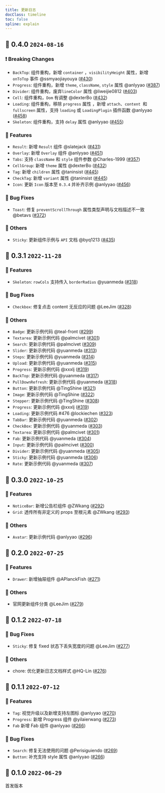 ```yaml
---
title: 更新日志
docClass: timeline
toc: false
spline: explain
---
```


## 🌈 0.4.0 `2024-08-16` 
### ❗ Breaking Changes
- `BackTop`: 组件重构，新增  `container` ，`visibilityHeight` 属性，新增 `onToTop` 事件 @ssmyaojiayouya ([#430](https://github.com/Tencent/tdesign-mobile-react/pull/430))
- `Progress`: 组件重构，新增 `theme`, `className`, `style` 属性 @anlyyao ([#387](https://github.com/Tencent/tdesign-mobile-react/pull/387))
- `Divider`: 组件重构，废弃`lineColor` 属性 @liweijie0812 ([#403](https://github.com/Tencent/tdesign-mobile-react/pull/403))
- `Cell`: 组件重构，`Dom` 有调整 @dexterBo ([#432](https://github.com/Tencent/tdesign-mobile-react/pull/432))
- `Loading`: 组件重构，移除 `progress` 属性 ，新增 `attach`、`content `和 `fullscreen` 属性，支持 `loading` 或 `LoadingPlugin` 插件函数 @anlyyao ([#458](https://github.com/Tencent/tdesign-mobile-react/pull/458))
- `Skeleton`: 组件重构，支持 `delay` 属性 @anlyyao ([#455](https://github.com/Tencent/tdesign-mobile-react/pull/455))
### 🚀 Features
- `Result`: 新增 `Result` 组件 @slatejack ([#431](https://github.com/Tencent/tdesign-mobile-react/pull/431))
- `Overlay`: 新增 `Overlay` 组件 @anlyyao ([#451](https://github.com/Tencent/tdesign-mobile-react/pull/451))
- `Tabs`: 支持 `className` 和 `style` 组件参数 @Charles-1999 ([#357](https://github.com/Tencent/tdesign-mobile-react/pull/357))
- `CellGroup`: 新增 `theme` 属性 @dexterBo ([#432](https://github.com/Tencent/tdesign-mobile-react/pull/432))
- `Tag`: 新增 `children` 属性 @taninsist ([#445](https://github.com/Tencent/tdesign-mobile-react/pull/445))
- `CheckTag`: 新增 `variant` 属性 @taninsist ([#445](https://github.com/Tencent/tdesign-mobile-react/pull/445))
- `Icon`: 更新 `Icon` 版本至 `0.3.4` 并补齐示例 @anlyyao ([#456](https://github.com/Tencent/tdesign-mobile-react/pull/456))
### 🐞 Bug Fixes
- `Toast`: 修复 `preventScrollThrough` 属性类型声明与文档描述不一致 @betavs ([#372](https://github.com/Tencent/tdesign-mobile-react/pull/372))
### 🚧 Others
- `Sticky`: 更新组件示例与 `API` 文档 @byq1213 ([#435](https://github.com/Tencent/tdesign-mobile-react/pull/435))

## 🌈 0.3.1 `2022-11-28` 
### 🚀 Features
- `Skeleton`: `rowCols` 支持传入 `borderRadius` @yuanmeda ([#318](https://github.com/Tencent/tdesign-mobile-react/pull/318))
### 🐞 Bug Fixes
- `Checkbox`: 修复点击 content 无反应的问题 @LeeJim ([#328](https://github.com/Tencent/tdesign-mobile-react/pull/328))
### 🚧 Others
- `Badge`: 更新示例代码 @teal-front ([#299](https://github.com/Tencent/tdesign-mobile-react/pull/299))
- `Textarea`: 更新示例代码 @palmcivet ([#301](https://github.com/Tencent/tdesign-mobile-react/pull/301))
- `Search`: 更新示例代码 @palmcivet ([#309](https://github.com/Tencent/tdesign-mobile-react/pull/309))
- `Slider`: 更新示例代码 @yuanmeda ([#313](https://github.com/Tencent/tdesign-mobile-react/pull/313))
- `Steps`: 更新示例代码 @yuanmeda ([#314](https://github.com/Tencent/tdesign-mobile-react/pull/314))
- `Upload`: 更新示例代码 @yuanmeda ([#315](https://github.com/Tencent/tdesign-mobile-react/pull/315))
- `Progress`: 更新示例代码 @xxxlj ([#319](https://github.com/Tencent/tdesign-mobile-react/pull/319))
- `BackTop`: 更新示例代码 @yuanmeda ([#317](https://github.com/Tencent/tdesign-mobile-react/pull/317))
- `PullDownRefresh`: 更新示例代码 @yuanmeda ([#318](https://github.com/Tencent/tdesign-mobile-react/pull/318))
- `Button`: 更新示例代码 @TingShine ([#321](https://github.com/Tencent/tdesign-mobile-react/pull/321))
- `Image`: 更新示例代码 @TingShine ([#322](https://github.com/Tencent/tdesign-mobile-react/pull/322))
- `Stepper`: 更新示例代码 @TingShine ([#308](https://github.com/Tencent/tdesign-mobile-react/pull/308))
- `Progress`: 更新示例代码 @xxxlj ([#319](https://github.com/Tencent/tdesign-mobile-react/pull/319))
- `Loading`: 更新示例代码 #476 @lockiechen ([#323](https://github.com/Tencent/tdesign-mobile-react/pull/323))
- `TabBar`: 更新示例代码 @yuanmeda ([#302](https://github.com/Tencent/tdesign-mobile-react/pull/302))
- `CheckBox`: 更新示例代码 @yuanmeda ([#303](https://github.com/Tencent/tdesign-mobile-react/pull/303))
- `Textarea`: 更新示例代码 @palmcivet ([#301](https://github.com/Tencent/tdesign-mobile-react/pull/301))
- `Fab`: 更新示例代码 @yuanmeda ([#304](https://github.com/Tencent/tdesign-mobile-react/pull/304))
- `Input`: 更新示例代码 @palmcivet ([#300](https://github.com/Tencent/tdesign-mobile-react/pull/300))
- `Divider`: 更新示例代码 @yuanmeda ([#305](https://github.com/Tencent/tdesign-mobile-react/pull/305))
- `Sticky`: 更新示例代码 @yuanmeda ([#306](https://github.com/Tencent/tdesign-mobile-react/pull/306))
- `Rate`: 更新示例代码 @yuanmeda ([#307](https://github.com/Tencent/tdesign-mobile-react/pull/307))

## 🌈 0.3.0 `2022-10-25` 
### 🚀 Features
- `NoticeBar`: 新增公告栏组件 @ZWkang ([#292](https://github.com/Tencent/tdesign-mobile-react/pull/292))
- `Grid`: 透传所有非定义的 props 至根元素 @ZWkang ([#293](https://github.com/Tencent/tdesign-mobile-react/pull/293))
### 🚧 Others
- `Avatar`: 更新示例代码 @anlyyao ([#296](https://github.com/Tencent/tdesign-mobile-react/pull/296))

## 🌈 0.2.0 `2022-07-25` 
### 🚀 Features
- `Drawer`: 新增抽屉组件 @APlanckFish ([#271](https://github.com/Tencent/tdesign-mobile-react/pull/271))
### 🚧 Others
- 官网更新组件分类 @LeeJim ([#279](https://github.com/Tencent/tdesign-mobile-react/pull/279))

## 🌈 0.1.2 `2022-07-18` 
### 🐞 Bug Fixes
- `Sticky`: 修复 fixed 状态下丢失宽度的问题 @LeeJim ([#277](https://github.com/Tencent/tdesign-mobile-react/pull/277))
### 🚧 Others
- chore: 优化更新日志文档样式 @HQ-Lin ([#276](https://github.com/Tencent/tdesign-mobile-react/pull/276))

## 🌈 0.1.1 `2022-07-12` 
### 🚀 Features
- `Tag`: 视觉升级以及新增支持左图标 @anlyyao ([#270](https://github.com/Tencent/tdesign-mobile-react/pull/270))
- `Progress`: 新增 Progress 组件 @yilaierwang ([#273](https://github.com/Tencent/tdesign-mobile-react/pull/273))
- `Fab` 新增 Fab 组件 @anlyyao ([#266](https://github.com/Tencent/tdesign-mobile-react/pull/266))
### 🐞 Bug Fixes
- `Search`: 修复无法使用的问题 @Perisiguiendo ([#269](https://github.com/Tencent/tdesign-mobile-react/pull/269))
- `Button`: 补充支持 style 属性 @anlyyao ([#266](https://github.com/Tencent/tdesign-mobile-react/pull/266))

## 🌈 0.1.0 `2022-06-29` 

首发版本
